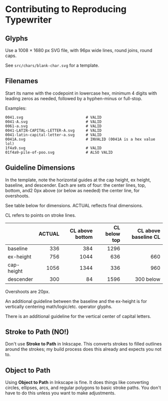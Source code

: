 # Contributing to Reproducing Typewriter

## Glyphs

Use a 1008 × 1680 px SVG file, with 96px wide lines, round joins,
round caps.

See `src/chars/blank-char.svg` for a template.

## Filenames

Start its name with the codepoint in lowercase hex, minimum 4 digits
with leading zeros as needed, followed by a hyphen-minus or full-stop.

Examples:

    0041.svg                            # VALID
    0041-A.svg                          # VALID
    0061-a.svg                          # VALID
    0041-LATIN-CAPITAL-LETTER-A.svg     # VALID
    0041-latin-capital-letter-a.svg     # VALID
    0041A.svg                           # INVALID (0041A is a hex value lol)
    1f4a9.svg                           # VALID
    01f4a9-pile-of-poo.svg              # ALSO VALID

## Guideline Dimensions

In the template, note the horizontal guides at the cap height, ex
height, baseline, and descender.  Each are sets of four: the center
lines, top, bottom, and2 0px above (or below as needed) the center
line, for overshoots.

See table below for dimensions.  ACTUAL reflects final dimensions.

CL refers to points on stroke lines.

|            | ACTUAL | CL above bottom | CL below top | CL above baseline CL |
|:-----------|-------:|----------------:|-------------:|---------------------:|
| baseline   |    336 |             384 |         1296 |                      |
| ex-height  |    756 |            1044 |          636 |                  660 |
| cap-height |   1056 |            1344 |          336 |                  960 |
| descender  |    300 |              84 |         1596 |            300 below |

Overshoots are 20px.

An additional guideline between the baseline and the ex-height is for
vertically centering math/logic/etc. operator glyphs.

There is an additional guideline for the vertical center of capital
letters.

## Stroke to Path (NO!)

Don't use **Stroke to Path** in Inkscape.  This converts strokes to
filled outlines around the strokes; my build process does this already
and expects you not to.

## Object to Path

Using **Object to Path** in Inkscape is fine.  It does things like
converting circles, ellipses, arcs, and regular polygons to basic
stroke paths.  You don't have to do this unless you want to make
adjustments.
